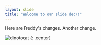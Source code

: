```yaml
---
layout: slide
title: "Welcome to our slide deck!"
---
```


Here are Freddy's changes.
Another change.

![dinotocat](https://octodex.github.com/images/dinotocat.png)
{: .center}
